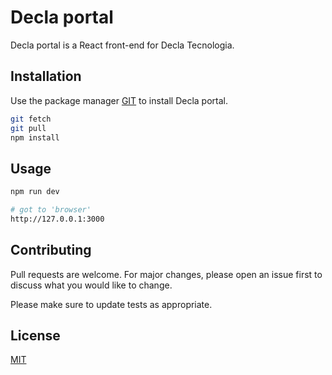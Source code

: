 # Decla portal

Decla portal is a React front-end for Decla Tecnologia.

## Installation

Use the package manager [GIT](https://github.com/jmncruz/portal-decla.git) to install Decla portal.

```bash
git fetch
git pull
npm install
```

## Usage

```bash
npm run dev

# got to 'browser'
http://127.0.0.1:3000


```

## Contributing
Pull requests are welcome. For major changes, please open an issue first to discuss what you would like to change.

Please make sure to update tests as appropriate.

## License
[MIT](http://novosite.declatecnologia.com.br/licenses/mit/)